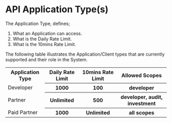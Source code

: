 # API Application Type(s)

The Application Type, defines;

1. What an Application can access.
2. What is the Daily Rate Limit.
3. What is the 10mins Rate Limit.


The following table illustrates the Application/Client types that are currently supported and their role in the System.

<table>
    <tr>
        <th>Application Type</th>
        <th>Daily Rate Limit</th>
        <th>10mins Rate Limit</th>
        <th>Allowed Scopes</th>
    </tr>
    <tr>
        <td>Developer</td>
        <th>1000</th>
        <th>100</th>
        <th>developer</th>
    </tr>
    <tr>
        <td>Partner</td>
        <th>Unlimited</th>
        <th>500</th>
        <th>developer, audit, investment</th>
    </tr>
    <tr>
        <td>Paid Partner</td>
        <th>1000</th>
        <th>Unlimited</th>
        <th>all scopes</th>
    </tr>
</table>
